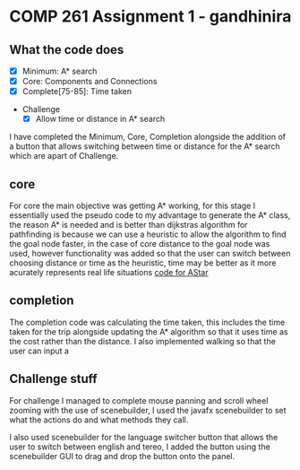 # COMP 261 Assignment 1 - gandhinira

## What the code does
* [x] Minimum: A* search
* [x] Core: Components and Connections
* [x] Complete[75-85]: Time taken
* Challenge
   * [x] Allow time or distance in A* search

I have completed the Minimum, Core, Completion alongside the addition of a button that allows switching between time or distance for the A* search which are apart of Challenge.


## core
For core the main objective was getting A* working, for this stage I essentially used the pseudo code to my advantage to generate the A* class, the reason A* is needed and is better than dijkstras algorithm for pathfinding is because we can use a heuristic to allow the algorithm to find the goal node faster, in the case of core distance to the goal node was used, however functionality was added so that the user can switch between choosing distance or time as the heuristic, time may be better as it more acurately represents real life situations [code for AStar](/src/main/java/comp261/assig2/AStar.java#L21-177)

## completion
The completion code was calculating the time taken, this includes the time taken for the trip alongside updating the A* algorithm so that it uses time as the cost rather than the distance. I also implemented walking so that the user can input a  
## Challenge stuff
For challenge I managed to complete mouse panning and scroll wheel zooming with the use of scenebuilder, I used the javafx scenebuilder to set what the actions do and what methods they call.

I also used scenebuilder for the language switcher button that allows the user to switch between english and tereo, I added the button using the scenebuilder GUI to drag and drop the button onto the panel.

